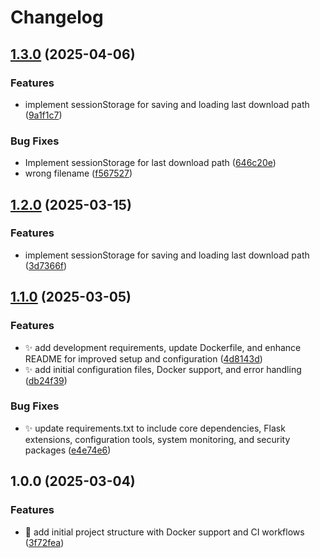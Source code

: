 # Changelog

## [1.3.0](https://github.com/martadams89/gofile-dl/compare/v1.2.0...v1.3.0) (2025-04-06)


### Features

* implement sessionStorage for saving and loading last download path ([9a1f1c7](https://github.com/martadams89/gofile-dl/commit/9a1f1c7eaeec55d11c5229e034930bf0a5f98350))


### Bug Fixes

* Implement sessionStorage for last download path ([646c20e](https://github.com/martadams89/gofile-dl/commit/646c20e3c96e4defe497fe06315fcb6d6e06f59a))
* wrong filename ([f567527](https://github.com/martadams89/gofile-dl/commit/f567527d9c479f0db3984ddcc6fd701df1c04b04))

## [1.2.0](https://github.com/martadams89/gofile-dl/compare/v1.1.0...v1.2.0) (2025-03-15)

### Features

- implement sessionStorage for saving and loading last download path ([3d7366f](https://github.com/martadams89/gofile-dl/commit/3d7366f1b0e4fe8f51766af3468711834efd7699))

## [1.1.0](https://github.com/martadams89/gofile-dl/compare/v1.0.0...v1.1.0) (2025-03-05)

### Features

- :sparkles: add development requirements, update Dockerfile, and enhance README for improved setup and configuration ([4d8143d](https://github.com/martadams89/gofile-dl/commit/4d8143d66ee0c9f5744f1705b75d3f21d3ad9271))
- :sparkles: add initial configuration files, Docker support, and error handling ([db24f39](https://github.com/martadams89/gofile-dl/commit/db24f3979d56fe3c25abc5f08b3168b85b29c6f2))

### Bug Fixes

- :sparkles: update requirements.txt to include core dependencies, Flask extensions, configuration tools, system monitoring, and security packages ([e4e74e6](https://github.com/martadams89/gofile-dl/commit/e4e74e6257e4bca5527cd5f395435e853afbc925))

## 1.0.0 (2025-03-04)

### Features

- :rocket: add initial project structure with Docker support and CI workflows ([3f72fea](https://github.com/martadams89/gofile-dl/commit/3f72fea3aa7c7f4f6af1ec28abc272bf1cc3291d))
